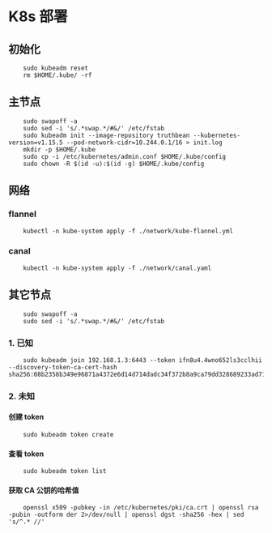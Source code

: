 # K8s 部署

## 初始化
```
    sudo kubeadm reset
    rm $HOME/.kube/ -rf
```

## 主节点
```
    sudo swapoff -a
    sudo sed -i 's/.*swap.*/#&/' /etc/fstab
    sudo kubeadm init --image-repository truthbean --kubernetes-version=v1.15.5 --pod-network-cidr=10.244.0.1/16 > init.log
    mkdir -p $HOME/.kube
    sudo cp -i /etc/kubernetes/admin.conf $HOME/.kube/config
    sudo chown -R $(id -u):$(id -g) $HOME/.kube/config
```

## 网络
### flannel
```
    kubectl -n kube-system apply -f ./network/kube-flannel.yml
```
### canal
```
    kubectl -n kube-system apply -f ./network/canal.yaml
```

## 其它节点
```
    sudo swapoff -a
    sudo sed -i 's/.*swap.*/#&/' /etc/fstab
```
### 1. 已知
```
    sudo kubeadm join 192.168.1.3:6443 --token ifn8u4.4wno652ls3cclhii --discovery-token-ca-cert-hash sha256:08b2358b349e96871a4372e6d14d714dadc34f372b8a9ca79dd328689233ad71
```
### 2. 未知
#### 创建 token
```
    sudo kubeadm token create
```
#### 查看 token
```
    sudo kubeadm token list
```
#### 获取 CA 公钥的哈希值
```
    openssl x509 -pubkey -in /etc/kubernetes/pki/ca.crt | openssl rsa -pubin -outform der 2>/dev/null | openssl dgst -sha256 -hex | sed 's/^.* //'
```

